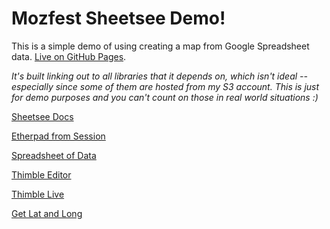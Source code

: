 # Mozfest Sheetsee Demo!

This is a simple demo of using creating a map from Google Spreadsheet data. [Live on GitHub Pages](http://jlord.github.io/mozfest-demo).

_It's built linking out to all libraries that it depends on, which isn't ideal -- especially since some of them are hosted from my S3 account. This is just for demo purposes and you can't count on those in real world situations :)_

[Sheetsee Docs](http://jlord.github.io/sheetsee.js/)

[Etherpad from Session](https://festival.etherpad.mozilla.org/data-making-data-driven-websites-with-google-spreadsheets)

[Spreadsheet of Data](https://docs.google.com/spreadsheet/ccc?key=0Ao5u1U6KYND7dHdISjFSczJZM3NsZDVQTmxfM2ozRnc#gid=0)

[Thimble Editor](https://thimble.webmaker.org/en-US/project/22751/edit)

[Thimble Live](https://jlord.makes.org/thimble/mozfest-locales)

[Get Lat and Long](http://www.latlong.net/)

